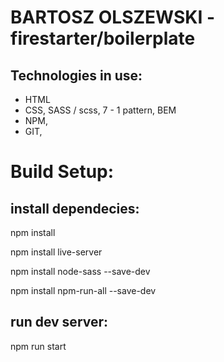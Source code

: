 # BARTOSZ OLSZEWSKI - firestarter/boilerplate

## Technologies in use:
- HTML
- CSS, SASS / scss, 7 - 1 pattern, BEM
- NPM,
- GIT,

# Build Setup:

## install dependecies:
npm install

npm install live-server

npm install node-sass --save-dev

npm install npm-run-all --save-dev

## run dev server:

npm run start